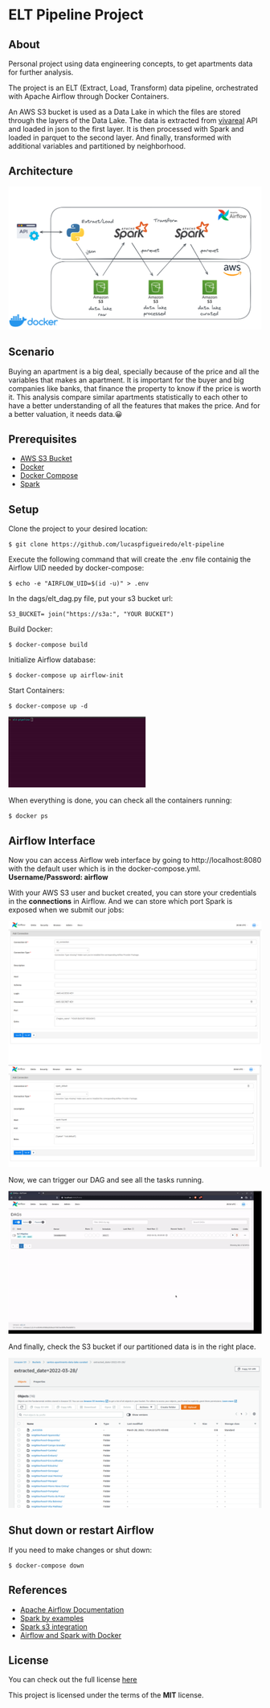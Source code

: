 # ELT Pipeline Project

## About

Personal project using data engineering concepts, to get apartments data for further analysis.

The project is an ELT (Extract, Load, Transform) data pipeline, orchestrated with Apache Airflow through Docker Containers.

An AWS S3 bucket is used as a Data Lake in which the files are stored through the layers of the Data Lake. The data is extracted from [vivareal](https://www.vivareal.com.br/) API and loaded in json to the first layer. It is then processed with Spark and loaded in parquet to the second layer. And finally, transformed with additional variables and partitioned by neighborhood.

## Architecture 

![alt text](/images/diagram.png)

## Scenario

Buying an apartment is a big deal, specially because of the price and all the variables that makes an apartment. It is important for the buyer and big companies like banks, that finance the property to know if the price is worth it. This analysis compare similar apartments statistically to each other to have a better understanding of all the features that makes the price. And for a better valuation, it needs data.:grinning:

## Prerequisites

- [AWS S3 Bucket](https://docs.aws.amazon.com/AmazonS3/latest/userguide/create-bucket-overview.html)
- [Docker](https://docs.docker.com/get-docker/)
- [Docker Compose](https://docs.docker.com/compose/)
- [Spark](https://spark.apache.org/docs/latest/)

## Setup

Clone the project to your desired location:

    $ git clone https://github.com/lucaspfigueiredo/elt-pipeline

Execute the following command that will create the .env file containig the Airflow UID needed by docker-compose:

    $ echo -e "AIRFLOW_UID=$(id -u)" > .env

In the dags/elt_dag.py file, put your s3 bucket url:

    S3_BUCKET= join("https://s3a:", "YOUR BUCKET")

Build Docker:

    $ docker-compose build 

Initialize Airflow database:

    $ docker-compose up airflow-init

Start Containers:

    $ docker-compose up -d

![alt text](/images/docker.gif)

When everything is done, you can check all the containers running:

    $ docker ps

## Airflow Interface

Now you can access Airflow web interface by going to http://localhost:8080 with the default user which is in the docker-compose.yml. **Username/Password: airflow**

With your AWS S3 user and bucket created, you can store your credentials in the **connections** in Airflow. And we can store which port Spark is exposed when we submit our jobs:

![alt text](/images/s3-connection.png)
![alt text](/images/spark-connection.png)

Now, we can trigger our DAG and see all the tasks running.

![alt text](/images/airflow.gif)

And finally, check the S3 bucket if our partitioned data is in the right place.

![alt text](/images/s3-bucket.png)

## Shut down or restart Airflow

If you need to make changes or shut down:

    $ docker-compose down

## References 

- [Apache Airflow Documentation](https://airflow.apache.org/docs/apache-airflow/stable/start/docker.html)
- [Spark by examples](https://sparkbyexamples.com/pyspark-tutorial/)
- [Spark s3 integration](https://spark.apache.org/docs/latest/cloud-integration.html)
- [Airflow and Spark with Docker](https://medium.com/data-arena/building-a-spark-and-airflow-development-environment-with-docker-f0b9b625edd8)

## License

You can check out the full license [here](https://github.com/lucaspfigueiredo/elt-pipeline/blob/main/LICENSE)

This project is licensed under the terms of the **MIT** license.